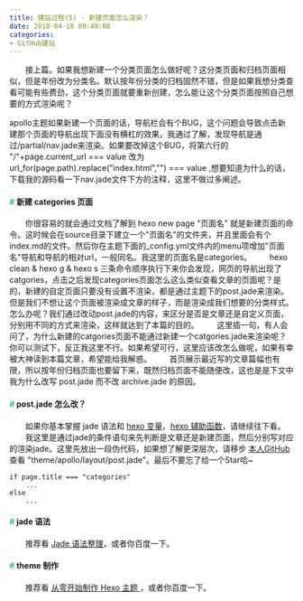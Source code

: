 ```yaml
---
title: 建站过程(5) - 新建页面怎么渲染？
date: 2018-04-18 09:49:08
categories:
- GitHub建站
---
```


　　接上篇。如果我想新建一个分类页面怎么做好呢？这分类页面和归档页面相似，但是年份改为分类名。默认按年份分类的归档固然不错，但是如果我想分类查看可能有些费劲，这个分类页面就要重新创建，怎么能让这个分类页面按照自己想要的方式渲染呢？

<!--more-->

<div class="tip">
apollo主题如果新建一个页面的话，导航栏会有个BUG，这个问题会导致点击新建那个页面的导航出现下面没有横杠的效果。我通过了解，发现导航是通过/partial/nav.jade来渲染。如果要改掉这个BUG，将第六行的 "/"+page.current_url === value 改为 url_for(page.path).replace("index.html","") === value ,想要知道为什么的话，下载我的源码看一下nav.jade文件下方的注释，这里不做过多阐述。
</div>

#### <font color="#42B983">#</font> 新建 categories 页面

　　你很容易的就会通过文档了解到 hexo new page "页面名" 就是新建页面的命令。这时候会在source目录下建立一个"页面名"的文件夹，并且里面会有个index.md的文件。然后你在主题下面的_config.yml文件内的menu项增加"页面名"导航和导航的相对url，一般同名。我这里的页面名是categories。
　　hexo clean & hexo g & hexo s 三条命令顺序执行下来你会发现，网页的导航出现了catgories，点击之后发现categories页面怎么这么类似查看文章的页面呢？是的，新建的自定页面只要没有设置不渲染，都是通过主题下的post.jade来渲染。但是我们不想让这个页面被渲染成文章的样子，而是渲染成我们想要的分类样式。怎么办呢？我们通过改动post.jade的内容，来区分是否是文章还是自定义页面，分别用不同的方式来渲染，这样就达到了本篇的目的。
　　这里插一句，有人会问了，为什么新建的catgories页面不能通过新建一个catgories.jade来渲染呢？你可以测试下，反正我这里不行。如果希望可行，这里应该改怎么做呢，如果有幸被大神读到本篇文章，希望能给我解惑。
　　首页展示最近写的文章篇幅也有限，所以按年份归档页面也要留下来，既然归档页面不能随便改，这也是是下文中我为什么改写 post.jade 而不改 archive.jade 的原因。

#### <font color="#42B983">#</font> post.jade 怎么改？

　　如果你基本掌握 jade 语法和 [hexo 变量](https://hexo.io/zh-cn/docs/variables.html)、[hexo 辅助函数](https://hexo.io/zh-cn/docs/helpers.html)，请继续往下看。
　　我这里是通过jade的条件语句来先判断是文章还是新建页面，然后分别写对应的渲染jade。这里先放出一段伪代码，如果想了解更深层次，请移步 [本人GitHub](https://github.com/hellomafei/hellomafei.website.src) 查看 "theme/apollo/layout/post.jade"。最后不要忘了给一个Star哈~

```
if page.title === "categories"
    ...
else
    ...
```

#### <font color="#42B983">#</font> jade 语法

　　推荐看 [Jade 语法整理](https://www.jianshu.com/p/05ed25bfc2c5)，或者你百度一下。

#### <font color="#42B983">#</font> theme 制作

　　推荐看 [从零开始制作 Hexo 主题 ](http://www.ahonn.me/2016/12/15/create-a-hexo-theme-from-scratch/)，或者你百度一下。


